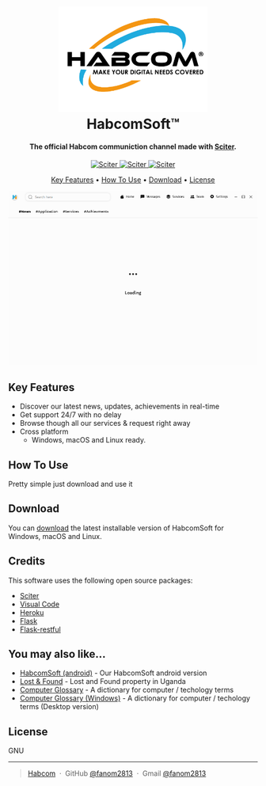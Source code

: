 
<h1 align="center">
  <br>
  <a href="#"><img src="src/images/logo.png" alt="Habcom Logo" width="300"></a>
  <br>
  HabcomSoft&trade;
  <br>
</h1>

<h4 align="center">The official <b>Habcom</b> communiction channel made with <a href="https://sciter.com/" target="_blank">Sciter</a>.</h4>

<p align="center">
  <a href="#">
    <img src="https://badgen.net/badge/Sciter/v4.4.8.3" alt="Sciter">
  </a>
 <a href="#">
    <img src="https://badgen.net/github/release/Fanom2813/Habcom_POS/stable " alt="Sciter">
  </a>
   <a href="#">
    <img src="https://badgen.net/github/license/Fanom2813/Habcom_POS/stable" alt="Sciter">
  </a>
</p>

<p align="center">
  <a href="#key-features">Key Features</a> •
  <a href="#how-to-use">How To Use</a> •
  <a href="#download">Download</a> •
  <a href="#license">License</a>
</p>

![screenshot](./images/Screenshot1.png)

## Key Features

* Discover our latest news, updates, achievements in real-time
* Get support 24/7 with no delay
* Browse though all our services & request right away  
* Cross platform
  - Windows, macOS and Linux ready.

## How To Use

Pretty simple just download and use it


## Download

You can [download](https://github.com/amitmerchant1990/electron-markdownify/releases/tag/v1.2.0) the latest installable version of HabcomSoft for Windows, macOS and Linux.

## Credits

This software uses the following open source packages:

- [Sciter](https://sciter.com/)
- [Visual Code](https://code.visualstudio.com/)
- [Heroku](https://www.heroku.com/)
- [Flask](https://flask.palletsprojects.com/)
- [Flask-restful](https://flask-restful.readthedocs.io/en/latest/)


## You may also like...

- [HabcomSoft (android)](https://play.google.com/store/apps/details?id=com.omarsoft.habcomsoft) - Our HabcomSoft android version
- [Lost & Found](https://play.google.com/store/apps/details?id=omarsoft.outlook.fr.urndlostfound_v2) - Lost and Found property in Uganda 
- [Computer Glossary](https://play.google.com/store/apps/details?id=omarsoft.outlook.fr.computerglossary) - A dictionary for computer / techology terms 
- [Computer Glossary (Windows)](https://www.softpedia.com/get/Others/Home-Education/Computer-Glossary.shtml) - A dictionary for computer / techology terms (Desktop version)

## License

GNU

---

> [Habcom](https://www.amitmerchant.com) &nbsp;&middot;&nbsp;
> GitHub [@fanom2813](https://github.com/amitmerchant1990) &nbsp;&middot;&nbsp;
> Gmail [@fanom2813](https://twitter.com/amit_merchant)
